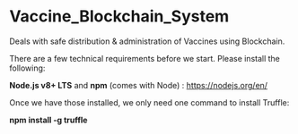 # Vaccine_Blockchain_System
Deals with safe distribution &amp; administration of Vaccines using Blockchain.

There are a few technical requirements before we start. Please install the following:

**Node.js v8+ LTS** and **npm** (comes with Node)  :  https://nodejs.org/en/

Once we have those installed, we only need one command to install Truffle:

**npm install -g truffle**


